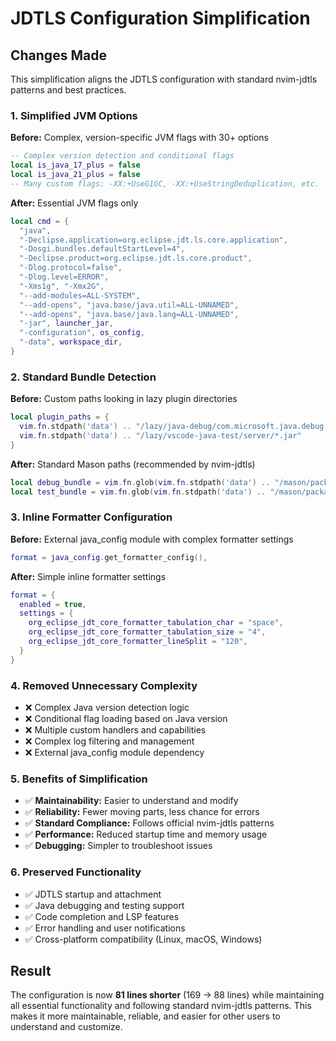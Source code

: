 # JDTLS Configuration Simplification

## Changes Made

This simplification aligns the JDTLS configuration with standard nvim-jdtls patterns and best practices.

### 1. **Simplified JVM Options**
**Before:** Complex, version-specific JVM flags with 30+ options
```lua
-- Complex version detection and conditional flags
local is_java_17_plus = false
local is_java_21_plus = false
-- Many custom flags: -XX:+UseG1GC, -XX:+UseStringDeduplication, etc.
```

**After:** Essential JVM flags only
```lua
local cmd = {
  "java",
  "-Declipse.application=org.eclipse.jdt.ls.core.application",
  "-Dosgi.bundles.defaultStartLevel=4",
  "-Declipse.product=org.eclipse.jdt.ls.core.product",
  "-Dlog.protocol=false",
  "-Dlog.level=ERROR",
  "-Xms1g", "-Xmx2G",
  "--add-modules=ALL-SYSTEM",
  "--add-opens", "java.base/java.util=ALL-UNNAMED",
  "--add-opens", "java.base/java.lang=ALL-UNNAMED",
  "-jar", launcher_jar,
  "-configuration", os_config,
  "-data", workspace_dir,
}
```

### 2. **Standard Bundle Detection**
**Before:** Custom paths looking in lazy plugin directories
```lua
local plugin_paths = {
  vim.fn.stdpath('data') .. "/lazy/java-debug/com.microsoft.java.debug.plugin/target/...",
  vim.fn.stdpath('data') .. "/lazy/vscode-java-test/server/*.jar"
}
```

**After:** Standard Mason paths (recommended by nvim-jdtls)
```lua
local debug_bundle = vim.fn.glob(vim.fn.stdpath('data') .. "/mason/packages/java-debug-adapter/extension/server/...")
local test_bundle = vim.fn.glob(vim.fn.stdpath('data') .. "/mason/packages/java-test/extension/server/*.jar", true)
```

### 3. **Inline Formatter Configuration**
**Before:** External java_config module with complex formatter settings
```lua
format = java_config.get_formatter_config(),
```

**After:** Simple inline formatter settings
```lua
format = {
  enabled = true,
  settings = {
    org_eclipse_jdt_core_formatter_tabulation_char = "space",
    org_eclipse_jdt_core_formatter_tabulation_size = "4",
    org_eclipse_jdt_core_formatter_lineSplit = "120",
  }
}
```

### 4. **Removed Unnecessary Complexity**
- ❌ Complex Java version detection logic
- ❌ Conditional flag loading based on Java version
- ❌ Multiple custom handlers and capabilities
- ❌ Complex log filtering and management
- ❌ External java_config module dependency

### 5. **Benefits of Simplification**
- ✅ **Maintainability:** Easier to understand and modify
- ✅ **Reliability:** Fewer moving parts, less chance for errors
- ✅ **Standard Compliance:** Follows official nvim-jdtls patterns
- ✅ **Performance:** Reduced startup time and memory usage
- ✅ **Debugging:** Simpler to troubleshoot issues

### 6. **Preserved Functionality**
- ✅ JDTLS startup and attachment
- ✅ Java debugging and testing support
- ✅ Code completion and LSP features
- ✅ Error handling and user notifications
- ✅ Cross-platform compatibility (Linux, macOS, Windows)

## Result

The configuration is now **81 lines shorter** (169 → 88 lines) while maintaining all essential functionality and following standard nvim-jdtls patterns. This makes it more maintainable, reliable, and easier for other users to understand and customize.